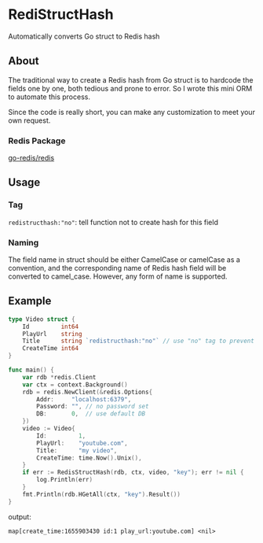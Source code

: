 # RediStructHash
Automatically converts Go struct to Redis hash

## About

The traditional way to create a Redis hash from Go struct is to hardcode the fields one by one, both tedious and prone to error. So I wrote this mini ORM to automate this process.

Since the code is really short, you can make any customization to meet your own request.

### Redis Package

[go-redis/redis](https://github.com/go-redis/redis)

## Usage

### Tag

`redistructhash:"no"`: tell function not to create hash for this field

### Naming

The field name in struct should be either CamelCase or camelCase as a convention, and the corresponding name of Redis hash field will be converted to camel_case. However, any form of name is supported.

## Example

```go
type Video struct {
	Id         int64
	PlayUrl    string
	Title      string `redistructhash:"no"` // use "no" tag to prevent creating field
	CreateTime int64
}

func main() {
	var rdb *redis.Client
	var ctx = context.Background()
	rdb = redis.NewClient(&redis.Options{
		Addr:     "localhost:6379",
		Password: "", // no password set
		DB:       0,  // use default DB
	})
	video := Video{
		Id:         1,
		PlayUrl:    "youtube.com",
		Title:      "my video",
		CreateTime: time.Now().Unix(),
	}
	if err := RedisStructHash(rdb, ctx, video, "key"); err != nil {
		log.Println(err)
	}
	fmt.Println(rdb.HGetAll(ctx, "key").Result())
}
```

output:

```
map[create_time:1655903430 id:1 play_url:youtube.com] <nil>
```
